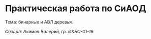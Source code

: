 # Практическая работа по СиАОД
Тема: бинарные и АВЛ деревья.

_Создал: Акимов Валерий, гр. ИКБО-01-19_